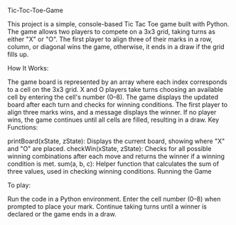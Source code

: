 Tic-Toc-Toe-Game

This project is a simple, console-based Tic Tac Toe game built with Python. The game allows two players to compete on a 3x3 grid, taking turns as either "X" or "O". The first player to align three of their marks in a row, column, or diagonal wins the game, otherwise, it ends in a draw if the grid fills up.

 How It Works:
 
The game board is represented by an array where each index corresponds to a cell on the 3x3 grid.
X and O players take turns choosing an available cell by entering the cell's number (0–8).
The game displays the updated board after each turn and checks for winning conditions.
The first player to align three marks wins, and a message displays the winner. If no player wins, the game continues until all cells are filled, resulting in a draw.
Key Functions:
 
printBoard(xState, zState): Displays the current board, showing where "X" and "O" are placed.
checkWin(xState, zState): Checks for all possible winning combinations after each move and returns the winner if a winning condition is met.
sum(a, b, c): Helper function that calculates the sum of three values, used in checking winning conditions.
Running the Game

To play:
 
Run the code in a Python environment.
Enter the cell number (0–8) when prompted to place your mark.
Continue taking turns until a winner is declared or the game ends in a draw.
